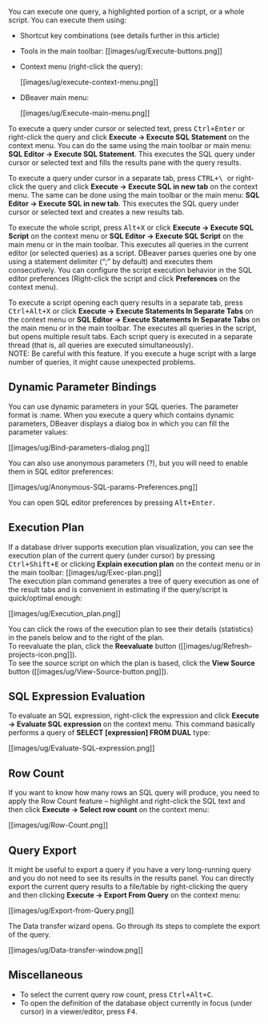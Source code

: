 You can execute one query, a highlighted portion of a script, or a whole script. You can execute them using:
* Shortcut key combinations (see details further in this article)
* Tools in the main toolbar: [[images/ug/Execute-buttons.png]]
* Context menu (right-click the query):

  [[images/ug/execute-context-menu.png]]

* DBeaver main menu:
 
  [[images/ug/Execute-main-menu.png]]  

To execute a query under cursor or selected text, press <kbd>Ctrl+Enter</kbd> or right-click the query and click **Execute -> Execute SQL Statement** on the context menu. You can do the same using the main toolbar or main menu: **SQL Editor -> Execute SQL Statement**. This executes the SQL query under cursor or selected text and fills the results pane with the query results.

To execute a query under cursor in a separate tab, press <kbd>CTRL+\ </kbd> or right-click the query and click **Execute -> Execute SQL in new tab** on the context menu. The same can be done using the main toolbar or the main menu: **SQL Editor -> Execute SQL in new tab**. This executes the SQL query under cursor or selected text and creates a new results tab.

To execute the whole script, press <kbd>Alt+X</kbd> or click **Execute -> Execute SQL Script** on the context menu or **SQL Editor -> Execute SQL Script** on the main menu or in the main toolbar. This executes all queries in the current editor (or selected queries) as a script. DBeaver parses queries one by one using a statement delimiter (“;” by default) and executes them consecutively. You can configure the script execution behavior in the SQL editor preferences (Right-click the script and click **Preferences** on the context menu).

To execute a script opening each query results in a separate tab, press <kbd>Ctrl+Alt+X</kbd> or click **Execute -> Execute Statements In Separate Tabs** on the context menu or **SQL Editor -> Execute Statements In Separate Tabs** on the main menu or in the main toolbar. The executes all queries in the script, but opens multiple result tabs. Each script query is executed in a separate thread (that is, all queries are executed simultaneously).  
NOTE: Be careful with this feature. If you execute a huge script with a large number of queries, it might cause unexpected problems. 

## Dynamic Parameter Bindings

You can use dynamic parameters in your SQL queries. The parameter format is :name. When you execute a query which contains dynamic parameters, DBeaver displays a dialog box in which you can fill the parameter values:

[[images/ug/Bind-parameters-dialog.png]]

You can also use anonymous parameters (?), but you will need to enable them in SQL editor preferences:

[[images/ug/Anonymous-SQL-params-Preferences.png]] 

You can open SQL editor preferences by pressing <kbd>Alt+Enter</kbd>.

## Execution Plan

If a database driver supports execution plan visualization, you can see the execution plan of the current query (under cursor) by pressing <kbd>Ctrl+Shift+E</kbd> or clicking **Explain execution plan** on the context menu or in the main toolbar: [[images/ug/Exec-plan.png]]  
The execution plan command generates a tree of query execution as one of the result tabs and is convenient in estimating if the query/script is quick/optimal enough: 

[[images/ug/Execution_plan.png]]

You can click the rows of the execution plan to see their details (statistics) in the panels below and to the right of the plan.  
To reevaluate the plan, click the **Reevaluate** button ([[images/ug/Refresh-projects-icon.png]]).  
To see the source script on which the plan is based, click the **View Source** button ([[images/ug/View-Source-button.png]]). 

## SQL Expression Evaluation
To evaluate an SQL expression, right-click the expression and click **Execute -> Evaluate SQL expression** on the context menu. This command basically performs a query of **SELECT [expression] FROM DUAL** type:

[[images/ug/Evaluate-SQL-expression.png]]

## Row Count
If you want to know how many rows an SQL query will produce, you need to apply the Row Count feature – highlight and right-click the SQL text and then click **Execute -> Select row count** on the context menu:

[[images/ug/Row-Count.png]]

## Query Export
It might be useful to export a query if you have a very long-running query and you do not need to see its results in the results panel. You can directly export the current query results to a file/table by right-clicking the query and then clicking **Execute -> Export From Query** on the context menu:

[[images/ug/Export-from-Query.png]] 

The Data transfer wizard opens. Go through its steps to complete the export of the query.

[[images/ug/Data-transfer-window.png]]

## Miscellaneous
* To select the current query row count, press <kbd>Ctrl+Alt+C</kbd>.  
* To open the definition of the database object currently in focus (under cursor) in a viewer/editor, press <kbd>F4</kbd>.  